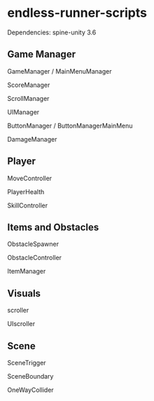 # endless-runner-scripts


Dependencies: spine-unity 3.6


Game Manager
------------
GameManager / MainMenuManager

ScoreManager

ScrollManager

UIManager

ButtonManager / ButtonManagerMainMenu

DamageManager


Player
------------
MoveController

PlayerHealth

SkillController


Items and Obstacles
------------
ObstacleSpawner

ObstacleController

ItemManager


Visuals
------------
scroller

UIscroller


Scene
------------
SceneTrigger

SceneBoundary

OneWayCollider
